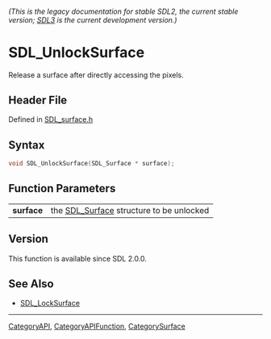 ###### (This is the legacy documentation for stable SDL2, the current stable version; [SDL3](https://wiki.libsdl.org/SDL3/) is the current development version.)
# SDL_UnlockSurface

Release a surface after directly accessing the pixels.

## Header File

Defined in [SDL_surface.h](https://github.com/libsdl-org/SDL/blob/SDL2/include/SDL_surface.h)

## Syntax

```c
void SDL_UnlockSurface(SDL_Surface * surface);

```

## Function Parameters

|                 |                                                         |
| --------------- | ------------------------------------------------------- |
| **surface**     | the [SDL_Surface](SDL_Surface) structure to be unlocked |

## Version

This function is available since SDL 2.0.0.

## See Also

- [SDL_LockSurface](SDL_LockSurface)

----
[CategoryAPI](CategoryAPI), [CategoryAPIFunction](CategoryAPIFunction), [CategorySurface](CategorySurface)


